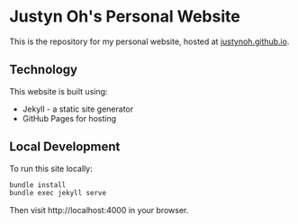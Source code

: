 # Justyn Oh's Personal Website

This is the repository for my personal website, hosted at [justynoh.github.io](https://justynoh.github.io).

## Technology

This website is built using:
- Jekyll - a static site generator
- GitHub Pages for hosting

## Local Development

To run this site locally:

```bash
bundle install
bundle exec jekyll serve
```

Then visit http://localhost:4000 in your browser.
